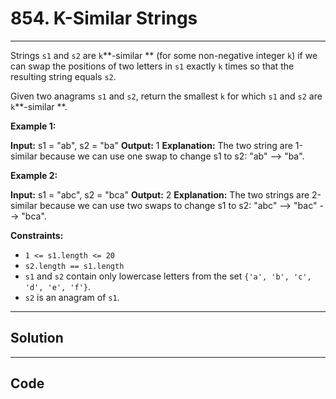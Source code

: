 # 854. K-Similar Strings

---

Strings `s1` and `s2` are `k`**-similar ** (for some non-negative integer `k`) if we can swap the positions of two letters in `s1` exactly `k` times so that the resulting string equals `s2`.

Given two anagrams `s1` and `s2`, return the smallest `k` for which `s1` and `s2` are `k`**-similar **.

 

**Example 1:**


**Input:** s1 = "ab", s2 = "ba"
**Output:** 1
**Explanation:** The two string are 1-similar because we can use one swap to change s1 to s2: "ab" --> "ba".


**Example 2:**


**Input:** s1 = "abc", s2 = "bca"
**Output:** 2
**Explanation:** The two strings are 2-similar because we can use two swaps to change s1 to s2: "abc" --> "bac" --> "bca".


 

**Constraints:**

  * `1 <= s1.length <= 20`
  * `s2.length == s1.length`
  * `s1` and `s2` contain only lowercase letters from the set `{'a', 'b', 'c', 'd', 'e', 'f'}`.
  * `s2` is an anagram of `s1`.

---

## Solution



---

## Code
```python


```